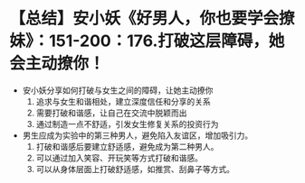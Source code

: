 # 【总结】安小妖《好男人，你也要学会撩妹》：151-200：176.打破这层障碍，她会主动撩你！

-   安小妖分享如何打破与女生之间的障碍，让她主动撩你
    1.  追求与女生和谐相处，建立深度信任和分享的关系
    2.  需要打破和谐感，让自己在交流中脱颖而出
    3.  通过制造一点不舒适，引发女生修复关系的投资行为
-   男生应成为实验中的第三种男人，避免陷入友谊区，增加吸引力。
    1.  打破和谐感后要建立舒适感，避免成为第二种男人。
    2.  可以通过加入笑容、开玩笑等方式打破和谐感。
    3.  可以从身体层面上打破舒适感，如推赏、刮鼻子等方式。